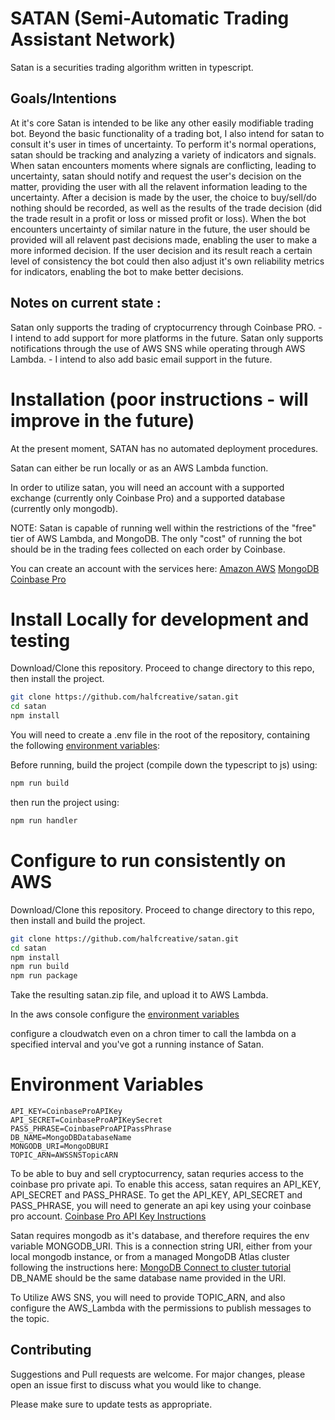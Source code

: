 # SATAN (Semi-Automatic Trading Assistant Network)

Satan is a securities trading algorithm written in typescript.

## Goals/Intentions

At it's core Satan is intended to be like any other easily modifiable trading bot.
Beyond the basic functionality of a trading bot, I also intend for satan to consult it's user in times of uncertainty. To perform it's normal operations, satan should be tracking and analyzing a variety of indicators and signals. When satan encounters moments where signals are conflicting, leading to uncertainty, satan should notify and request the user's decision on the matter, providing the user with all the relavent information leading to the uncertainty. After a decision is made by the user, the choice to buy/sell/do nothing should be recorded, as well as the results of the trade decision (did the trade result in a profit or loss or missed profit or loss). When the bot encounters uncertainty of similar nature in the future, the user should be provided will all relavent past decisions made, enabling the user to make a more informed decision. If the user decision and its result reach a certain level of consistency the bot could then also adjust it's own reliability metrics for indicators, enabling the bot to make better decisions.

## Notes on current state :

Satan only supports the trading of cryptocurrency through Coinbase PRO. - I intend to add support for more platforms in the future.
Satan only supports notifications through the use of AWS SNS while operating through AWS Lambda. - I intend to also add basic email support in the future.

# Installation (poor instructions - will improve in the future)
At the present moment, SATAN has no automated deployment procedures.

Satan can either be run locally or as an AWS Lambda function.

In order to utilize satan, you will need an account with a supported exchange (currently only Coinbase Pro) and a supported database (currently only mongodb).

NOTE: Satan is capable of running well within the restrictions of the "free" tier of AWS Lambda, and MongoDB. The only "cost" of running the bot should be in the trading fees collected on each order by Coinbase.

You can create an account with the services here:
[Amazon AWS](https://aws.amazon.com/)
[MongoDB](https://www.mongodb.com/)
[Coinbase Pro](https://pro.coinbase.com/)

# Install Locally for development and testing

Download/Clone this repository.
Proceed to change directory to this repo, then install the project.

```bash
git clone https://github.com/halfcreative/satan.git
cd satan
npm install
```

You will need to create a .env file in the root of the repository, containing the following [environment variables](#Evnironment-Variables):




Before running, build the project (compile down the typescript to js) using:

```bash
npm run build
```

then run the project using:
```bash
npm run handler
```

# Configure to run consistently on AWS

Download/Clone this repository.
Proceed to change directory to this repo, then install and build the project.

```bash
git clone https://github.com/halfcreative/satan.git
cd satan
npm install
npm run build
npm run package
```

Take the resulting satan.zip file, and upload it to AWS Lambda.

In the aws console configure the [environment variables](#Evnironment-Variables) 

configure a cloudwatch even on a chron timer to call the lambda on a specified interval and you've got a running instance of Satan.


# Environment Variables

```
API_KEY=CoinbaseProAPIKey
API_SECRET=CoinbaseProAPIKeySecret
PASS_PHRASE=CoinbaseProAPIPassPhrase
DB_NAME=MongoDBDatabaseName
MONGODB_URI=MongoDBURI
TOPIC_ARN=AWSSNSTopicARN
```

To be able to buy and sell cryptocurrency, satan requries access to the coinbase pro private api. To enable this access, satan requires an API_KEY, API_SECRET and PASS_PHRASE. To get the API_KEY, API_SECRET and PASS_PHRASE, you will need to generate an api key using your coinbase pro account.
[Coinbase Pro API Key Instructions](https://help.coinbase.com/en/pro/other-topics/api/how-do-i-create-an-api-key-for-coinbase-pro)

Satan requires mongodb as it's database, and therefore requires the env variable MONGODB_URI. This is a connection string URI, either from your local mongodb instance, or from a managed MongoDB Atlas cluster following the instructions here:
[MongoDB Connect to cluster tutorial](https://docs.atlas.mongodb.com/tutorial/connect-to-your-cluster)
DB_NAME should be the same database name provided in the URI.

To Utilize AWS SNS, you will need to provide TOPIC_ARN, and also configure the AWS_Lambda with the permissions to publish messages to the topic.

## Contributing
Suggestions and Pull requests are welcome. For major changes, please open an issue first to discuss what you would like to change.

Please make sure to update tests as appropriate.
